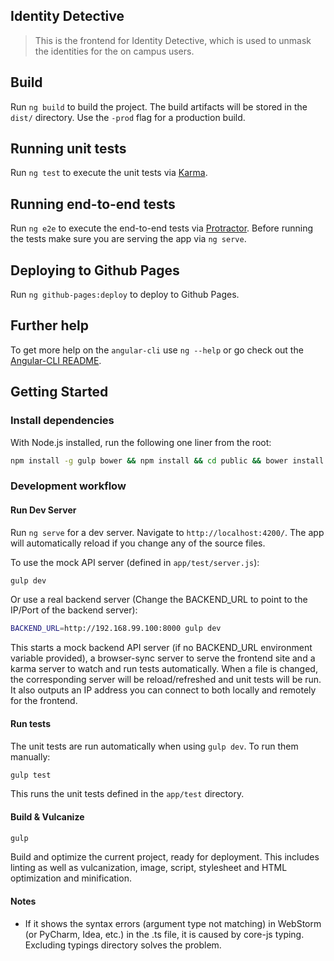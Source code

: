 ## Identity Detective 

> This is the frontend for Identity Detective, which is used to unmask the identities for the on campus users.

## Build

Run `ng build` to build the project. The build artifacts will be stored in the `dist/` directory. Use the `-prod` flag for a production build.

## Running unit tests

Run `ng test` to execute the unit tests via [Karma](https://karma-runner.github.io).

## Running end-to-end tests

Run `ng e2e` to execute the end-to-end tests via [Protractor](http://www.protractortest.org/).
Before running the tests make sure you are serving the app via `ng serve`.

## Deploying to Github Pages

Run `ng github-pages:deploy` to deploy to Github Pages.

## Further help

To get more help on the `angular-cli` use `ng --help` or go check out the [Angular-CLI README](https://github.com/angular/angular-cli/blob/master/README.md).
## Getting Started

### Install dependencies

With Node.js installed, run the following one liner from the root:

```sh
npm install -g gulp bower && npm install && cd public && bower install ../bower.json && cd .. && node_modules/.bin/tsd install
```

### Development workflow

#### Run Dev Server

Run `ng serve` for a dev server. Navigate to `http://localhost:4200/`. The app will automatically reload if you change any of the source files.

To use the mock API server (defined in `app/test/server.js`):
```sh
gulp dev 
```

Or use a real backend server (Change the BACKEND_URL to point to the IP/Port of the backend server):
```sh
BACKEND_URL=http://192.168.99.100:8000 gulp dev 
```

This starts a mock backend API server (if no BACKEND_URL environment variable provided), a browser-sync server to serve the frontend site and a karma server to watch and run tests automatically. When a file is changed, the corresponding server will be reload/refreshed and unit tests will be run.
It also outputs an IP address you can connect to both locally and remotely for the frontend. 

#### Run tests

The unit tests are run automatically when using `gulp dev`. To run them manually:
```sh
gulp test
```

This runs the unit tests defined in the `app/test` directory.

#### Build & Vulcanize

```sh
gulp
```

Build and optimize the current project, ready for deployment. This includes linting as well as vulcanization, image, script, stylesheet and HTML optimization and minification.

#### Notes

* If it shows the syntax errors (argument type not matching) in WebStorm (or PyCharm, Idea, etc.) in the .ts file, it is caused by core-js typing. Excluding typings directory solves the problem. 
